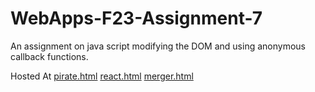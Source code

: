 # WebApps-F23-Assignment-7
An assignment on java script modifying the DOM and using anonymous callback functions.

Hosted At [pirate.html](https://44-563-webapps-f23.github.io/44563-webapps-f23-assignment7-MuffinsBeGreat/pirate.html)
[react.html](https://44-563-webapps-f23.github.io/44563-webapps-f23-assignment7-MuffinsBeGreat/react.html)
[merger.html](https://44-563-webapps-f23.github.io/44563-webapps-f23-assignment7-MuffinsBeGreat/merger.html)